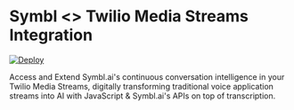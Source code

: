 # Symbl <> Twilio Media Streams Integration

[![Deploy](https://www.herokucdn.com/deploy/button.svg)](https://heroku.com/deploy)

Access and Extend Symbl.ai's continuous conversation intelligence in your Twilio Media Streams, digitally transforming traditional voice application streams into AI with JavaScript & Symbl.ai's APIs on top of transcription.
